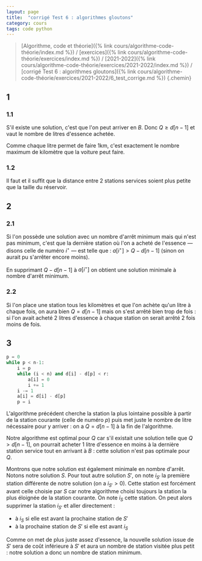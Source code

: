 ```yaml
---
layout: page
title:  "corrigé Test 6 : algorithmes gloutons"
category: cours
tags: code python
---
```


> [Algorithme, code et théorie]({% link cours/algorithme-code-théorie/index.md %}) / [exercices]({% link cours/algorithme-code-théorie/exercices/index.md %}) / [2021-2022]({% link cours/algorithme-code-théorie/exercices/2021-2022/index.md %}) / [corrigé Test 6 : algorithmes gloutons]({% link cours/algorithme-code-théorie/exercices/2021-2022/6_test_corrige.md %})
{.chemin}

## 1 

### 1.1


S'il existe une solution, c'est que l'on peut arriver en $B$. Donc $Q \geq d[n-1]$ et vaut le nombre de litres d'essence achetée.

Comme chaque litre permet de faire 1km, c'est exactement le nombre maximum de kilomètre que la voiture peut faire.

### 1.2

Il faut et il suffit que la distance entre 2 stations services soient plus petite que la taille du réservoir.

## 2

### 2.1

Si l'on possède une solution avec un nombre d'arrêt minimum mais qui n'est pas minimum, c'est que la dernière station où l'on a acheté de l'essence — disons celle de numéro $i^\star$ — est telle que : $a[i^\star] > Q - d[n-1]$ (sinon on aurait pu s'arrêter encore moins). 

En supprimant $Q - d[n-1]$ à $a[i^\star]$ on obtient une solution minimale à nombre d'arrêt minimum.

### 2.2

Si l'on place une station tous les kilomètres et que l'on achète qu'un litre à chaque fois, on aura bien $Q = d[n-1]$ mais on s'est arrêté bien trop de fois : si l'on avait acheté 2 litres d'essence à chaque station on serait arrêté 2 fois moins de fois.

## 3

```python
p = 0
while p < n-1:
    i = p
    while (i < n) and d[i] - d[p] < r:
        a[i] = 0
        i += 1
    i -= 1
    a[i] = d[i] - d[p]
    p = i 
```

L'algorithme précédent cherche la station la plus lointaine possible à partir de la station courante (celle de numéro $p$) puis met juste le nombre de litre nécessaire pour y arriver : on a $Q = d[n-1]$ à la fin de l'algorithme.

Notre algorithme est optimal pour $Q$ car s'il existait  une solution telle que $Q > d[n-1]$, on pourrait acheter 1 litre d'essence en moins à la dernière station service tout en arrivant à $B$ : cette solution n'est pas optimale pour $Q$.

Montrons que notre solution est également minimale en nombre d'arrêt. Notons notre solution $S$. Pour tout autre solution $S'$, on note $i_{S'}$ la première station différente de notre solution (on a $i_{S'} > 0$). Cette station est forcément avant celle choisie par $S$ car notre algorithme choisi toujours la station la plus éloignée de la station courante. On note $i_S$ cette station. On peut alors supprimer la station $i_{S'}$ et aller directement :

* à $i_S$ si elle est avant la prochaine station de $S'$
* à la prochaine station de $S'$ si elle est avant $i_S$


Comme on met de plus juste assez d'essence, la nouvelle solution issue de $S'$ sera de coût inférieure à $S'$ et aura un nombre de station visitée plus petit : notre solution a donc un nombre de station minimum.
